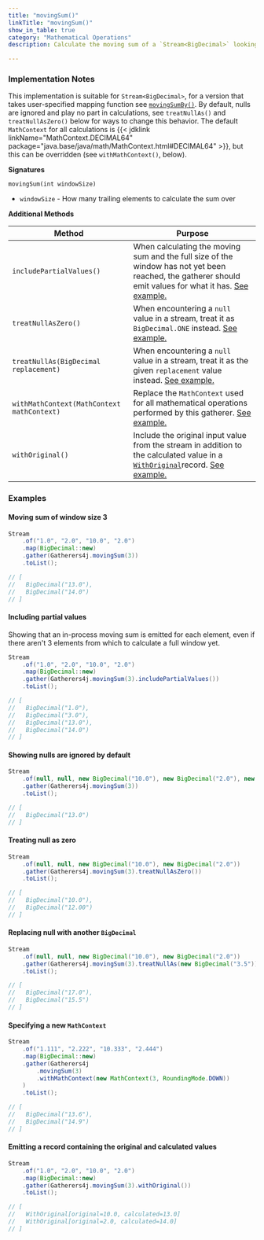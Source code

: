 ```yaml
---
title: "movingSum()"
linkTitle: "movingSum()"
show_in_table: true
category: "Mathematical Operations"
description: Calculate the moving sum of a `Stream<BigDecimal>` looking back `windowSize` number of elements.

---
```


### Implementation Notes
This implementation is suitable for `Stream<BigDecimal>`, for a version that takes user-specified mapping function see [`movingSumBy()`](/gatherers/mathematical/movingsumby/).
By default, nulls are ignored and play no part in calculations, see `treatNullAs()` and `treatNullAsZero()` below for ways to change this behavior. The default `MathContext`
for all calculations is {{< jdklink linkName="MathContext.DECIMAL64" package="java.base/java/math/MathContext.html#DECIMAL64" >}}, but this can be overridden (see `withMathContext()`, below).


**Signatures**

`movingSum(int windowSize)`
* `windowSize` - How many trailing elements to calculate the sum over

**Additional Methods**

| Method                                     | Purpose                                                                                                                                                                                                                                                                                                         |
|--------------------------------------------|-----------------------------------------------------------------------------------------------------------------------------------------------------------------------------------------------------------------------------------------------------------------------------------------------------------------|
| `includePartialValues()`                   | When calculating the moving sum and the full size of the window has not yet been reached, the gatherer should emit values for what it has. [See example.](#including-partial-values)                                                                                                                            |
| `treatNullAsZero()`                        | When encountering a `null` value in a stream, treat it as `BigDecimal.ONE` instead. [See example.](#treating-null-as-zero)                                                                                                                                                                                      |
| `treatNullAs(BigDecimal replacement)`      | When encountering a `null` value in a stream, treat it as the given `replacement` value instead. [See example.](#replacing-null-with-another-bigdecimal)                                                                                                                                                        |
| `withMathContext(MathContext mathContext)` | Replace the `MathContext` used for all mathematical operations performed by this gatherer. [See example.](#specifying-a-new-mathcontext)                                                                                                                                                                        |
| `withOriginal()`                           | Include the original input value from the stream in addition to the calculated value in a [`WithOriginal`](https://github.com/tginsberg/gatherers4j/blob/main/src/main/java/com/ginsberg/gatherers4j/WithOriginal.java)record. [See example.](#emitting-a-record-containing-the-original-and-calculated-values) |

### Examples

#### Moving sum of window size 3

```java
Stream
    .of("1.0", "2.0", "10.0", "2.0")
    .map(BigDecimal::new)
    .gather(Gatherers4j.movingSum(3))
    .toList();

// [ 
//   BigDecimal("13.0"), 
//   BigDecimal("14.0") 
// ]
```

#### Including partial values

Showing that an in-process moving sum is emitted for each element, even if there aren't 3 elements from which to calculate a full window yet.

```java
Stream
    .of("1.0", "2.0", "10.0", "2.0")
    .map(BigDecimal::new)
    .gather(Gatherers4j.movingSum(3).includePartialValues())
    .toList();

// [ 
//   BigDecimal("1.0"), 
//   BigDecimal("3.0"), 
//   BigDecimal("13.0"), 
//   BigDecimal("14.0") 
// ]
```


#### Showing nulls are ignored by default

```java
Stream
    .of(null, null, new BigDecimal("10.0"), new BigDecimal("2.0"), new BigDecimal("1.0"))
    .gather(Gatherers4j.movingSum(3))
    .toList();

// [  
//   BigDecimal("13.0")
// ]
```

#### Treating null as zero

```java
Stream
    .of(null, null, new BigDecimal("10.0"), new BigDecimal("2.0"))
    .gather(Gatherers4j.movingSum(3).treatNullAsZero())
    .toList();

// [ 
//   BigDecimal("10.0"), 
//   BigDecimal("12.00") 
// ]
```

#### Replacing null with another `BigDecimal`

```java
Stream
    .of(null, null, new BigDecimal("10.0"), new BigDecimal("2.0"))
    .gather(Gatherers4j.movingSum(3).treatNullAs(new BigDecimal("3.5")))
    .toList();

// [ 
//   BigDecimal("17.0"), 
//   BigDecimal("15.5") 
// ]
```

#### Specifying a new `MathContext`

```java
Stream
    .of("1.111", "2.222", "10.333", "2.444")
    .map(BigDecimal::new)
    .gather(Gatherers4j
        .movingSum(3)
        .withMathContext(new MathContext(3, RoundingMode.DOWN))
    )
    .toList();

// [ 
//   BigDecimal("13.6"), 
//   BigDecimal("14.9") 
// ]
```

#### Emitting a record containing the original and calculated values

```java
Stream
    .of("1.0", "2.0", "10.0", "2.0")
    .map(BigDecimal::new)
    .gather(Gatherers4j.movingSum(3).withOriginal())
    .toList();

// [ 
//   WithOriginal[original=10.0, calculated=13.0]
//   WithOriginal[original=2.0, calculated=14.0]
// ]
```